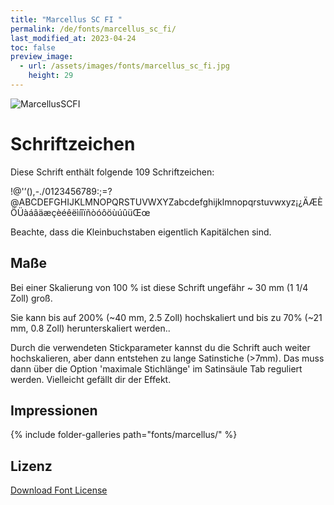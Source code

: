 ```yaml
---
title: "Marcellus SC FI "
permalink: /de/fonts/marcellus_sc_fi/
last_modified_at: 2023-04-24
toc: false
preview_image:
  - url: /assets/images/fonts/marcellus_sc_fi.jpg
    height: 29
---
```

![MarcellusSCFI](/assets/images/fonts/marcellus_sc_fi.jpg)

# Schriftzeichen

Diese Schrift enthält folgende 109 Schriftzeichen:
	
!@'’(),-./0123456789:;=?@ABCDEFGHIJKLMNOPQRSTUVWXYZabcdefghijklmnopqrstuvwxyz¡¿ÄÆÈÖÜàáâäæçèéêëìíîïñòóôöùúûüŒœ

Beachte, dass die Kleinbuchstaben eigentlich Kapitälchen sind.

## Maße

Bei einer Skalierung von 100 % ist diese Schrift ungefähr ~ 30 mm (1 1/4 Zoll) groß.

Sie kann bis auf 200% (~40 mm, 2.5 Zoll) hochskaliert und bis zu 70% (~21 mm, 0.8 Zoll) herunterskaliert werden..

Durch die verwendeten Stickparameter kannst du die Schrift auch weiter hochskalieren, aber dann entstehen zu lange Satinstiche (>7mm). Das muss dann über die Option 'maximale Stichlänge' im Satinsäule Tab reguliert werden. Vielleicht gefällt dir der Effekt. 

## Impressionen

{% include folder-galleries path="fonts/marcellus/" %}

## Lizenz

[Download Font License](https://github.com/inkstitch/inkstitch/tree/main/fonts/marcelusSC_FI/LICENSE)
